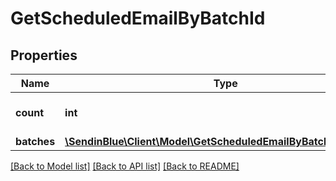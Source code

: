 # GetScheduledEmailByBatchId

## Properties
Name | Type | Description | Notes
------------ | ------------- | ------------- | -------------
**count** | **int** | Total number of batches | [optional] 
**batches** | [**\SendinBlue\Client\Model\GetScheduledEmailByBatchIdBatches[]**](GetScheduledEmailByBatchIdBatches.md) |  | [optional] 

[[Back to Model list]](../../README.md#documentation-for-models) [[Back to API list]](../../README.md#documentation-for-api-endpoints) [[Back to README]](../../README.md)

